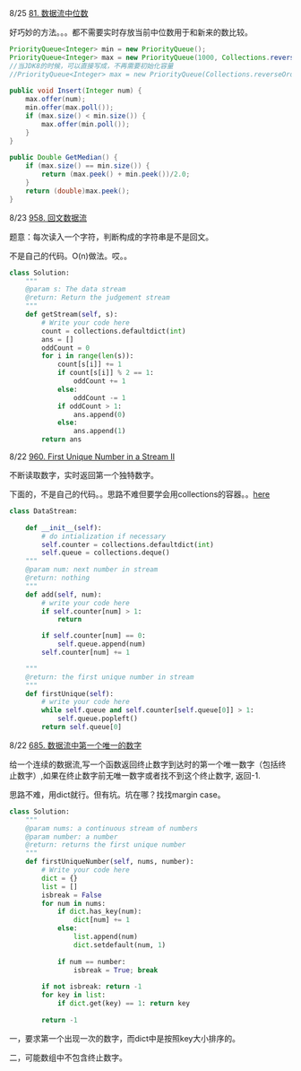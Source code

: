 8/25 [81. 数据流中位数](https://www.lintcode.com/problem/find-median-from-data-stream/description)

好巧妙的方法。。。都不需要实时存放当前中位数用于和新来的数比较。

```java
PriorityQueue<Integer> min = new PriorityQueue();
PriorityQueue<Integer> max = new PriorityQueue(1000, Collections.reverseOrder());
//当JDK8的时候，可以直接写成，不再需要初始化容量
//PriorityQueue<Integer> max = new PriorityQueue(Collections.reverseOrder());
 
public void Insert(Integer num) {
    max.offer(num);
    min.offer(max.poll());
    if (max.size() < min.size()) {
        max.offer(min.poll());
    }
}
 
public Double GetMedian() {
    if (max.size() == min.size()) {
        return (max.peek() + min.peek())/2.0;
    }
    return (double)max.peek();
}

```



8/23 [958. 回文数据流](https://www.lintcode.com/problem/palindrome-data-stream/description)

题意：每次读入一个字符，判断构成的字符串是不是回文。

不是自己的代码。O(n)做法。哎。。

```python
class Solution:
    """
    @param s: The data stream
    @return: Return the judgement stream
    """
    def getStream(self, s):
        # Write your code here
        count = collections.defaultdict(int)
        ans = []
        oddCount = 0
        for i in range(len(s)):
            count[s[i]] += 1
            if count[s[i]] % 2 == 1:
                oddCount += 1
            else:
                oddCount -= 1
            if oddCount > 1:
                ans.append(0)
            else:
                ans.append(1)
        return ans
```



8/22 [960. First Unique Number in a Stream II](https://www.lintcode.com/problem/first-unique-number-in-a-stream-ii/description)

不断读取数字，实时返回第一个独特数字。

下面的，不是自己的代码。。思路不难但要学会用collections的容器。。[here](https://docs.python.org/2/library/collections.html#)  

```python
class DataStream:
    
    def __init__(self):
        # do intialization if necessary
        self.counter = collections.defaultdict(int)
        self.queue = collections.deque()
    """
    @param num: next number in stream
    @return: nothing
    """
    def add(self, num):
        # write your code here
        if self.counter[num] > 1:
            return

        if self.counter[num] == 0:
            self.queue.append(num)
        self.counter[num] += 1

    """
    @return: the first unique number in stream
    """
    def firstUnique(self):
        # write your code here
        while self.queue and self.counter[self.queue[0]] > 1:
            self.queue.popleft()
        return self.queue[0]
```



8/22 [685. 数据流中第一个唯一的数字 ](https://www.lintcode.com/problem/first-unique-number-in-stream/description)

给一个连续的数据流,写一个函数返回终止数字到达时的第一个唯一数字（包括终止数字）,如果在终止数字前无唯一数字或者找不到这个终止数字, 返回-1.

思路不难，用dict就行。但有坑。坑在哪？找找margin case。

```python
class Solution:
    """
    @param nums: a continuous stream of numbers
    @param number: a number
    @return: returns the first unique number
    """
    def firstUniqueNumber(self, nums, number):
        # Write your code here
        dict = {}
        list = []
        isbreak = False
        for num in nums:
            if dict.has_key(num):
                dict[num] += 1
            else: 
                list.append(num)
                dict.setdefault(num, 1)
            
            if num == number: 
                isbreak = True; break
        
        if not isbreak: return -1
        for key in list:
            if dict.get(key) == 1: return key
        
        return -1

```

一，要求第一个出现一次的数字，而dict中是按照key大小排序的。

二，可能数组中不包含终止数字。